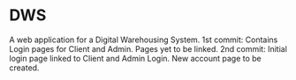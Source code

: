 # DWS
A web application for a Digital Warehousing System.
1st commit: Contains Login pages for Client and Admin. Pages yet to be linked.
2nd commit: Initial login page linked to Client and Admin Login. New account page to be created.
